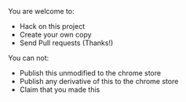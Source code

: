 You are welcome to:

- Hack on this project
- Create your own copy
- Send Pull requests (Thanks!)

You can not:

- Publish this unmodified to the chrome store
- Publish any derivative of this to the chrome store
- Claim that you made this
